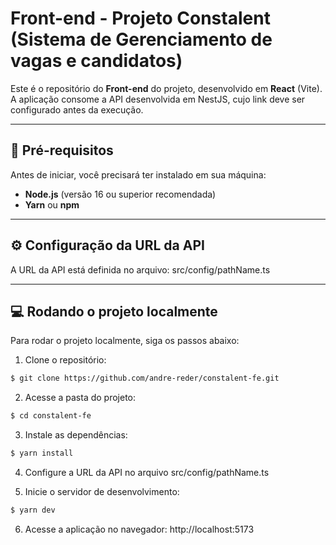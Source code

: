 # Front-end - Projeto Constalent (Sistema de Gerenciamento de vagas e candidatos)

Este é o repositório do **Front-end** do projeto, desenvolvido em **React** (Vite).
A aplicação consome a API desenvolvida em NestJS, cujo link deve ser configurado antes da execução.

---

## 🚀 Pré-requisitos

Antes de iniciar, você precisará ter instalado em sua máquina:

- **Node.js** (versão 16 ou superior recomendada)
- **Yarn** ou **npm**

---

## ⚙️ Configuração da URL da API

A URL da API está definida no arquivo:
src/config/pathName.ts

---

## 💻 Rodando o projeto localmente

Para rodar o projeto localmente, siga os passos abaixo:

1. Clone o repositório:
```bash
$ git clone https://github.com/andre-reder/constalent-fe.git
```

2. Acesse a pasta do projeto:
```bash
$ cd constalent-fe
```

3. Instale as dependências:
```bash
$ yarn install
```

4. Configure a URL da API no arquivo src/config/pathName.ts

5. Inicie o servidor de desenvolvimento:
```bash
$ yarn dev
```

6. Acesse a aplicação no navegador:
http://localhost:5173


